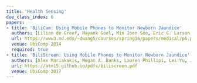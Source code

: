 ```yaml
---
title: 'Health Sensing'
due_class_index: 6
papers:
- title: 'BiliCam: Using Mobile Phones to Monitor Newborn Jaundice'
  authors: [Lilian de Greef, Mayank Goel, Min Joon Seo, Eric C. Larson, James W. Stout, James A. Taylor, Shwetak N. Patel]
  url: https://www3.nd.edu/~dwang5/courses/spring16/papers/medical/p6.pdf
  venue: UbiComp 2014
  required: true
- title: 'BiliScreen: Using Mobile Phones to Monitor Newborn Jaundice'
  authors: [Alex Mariakakis, Megan A. Banks, Lauren Phillipi, Lei Yu, James A. Taylor, Shwetak N. Patel]
  url: https://atm15.github.io/pdfs/biliscreen.pdf
  venue: UbiComp 2017
---
```

<!-- - title: 'Video: Monitoring our health the way we monitor the weather'
  authors: [Edward Wang]
  url: https://www.youtube.com/watch?v=s_NizfAPcUM
  venue: TEDxSanJuanIsland
  required: true -->
